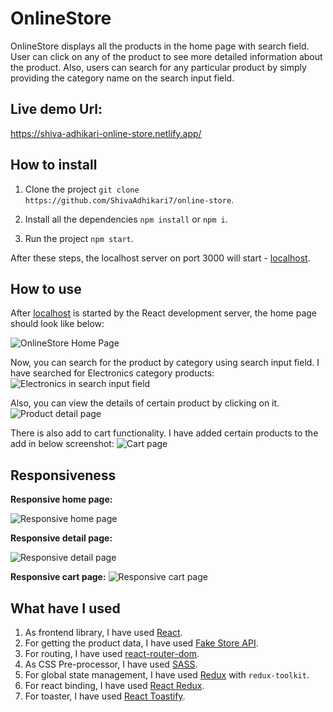 # OnlineStore

OnlineStore displays all the products in the home page with search field. User can click on any of the product to see more detailed information about the product. Also, users can search for any particular product by simply providing the category name on the search input field.

## Live demo Url:
https://shiva-adhikari-online-store.netlify.app/

## How to install

1. Clone the project `git clone https://github.com/ShivaAdhikari7/online-store`.

2. Install all the dependencies `npm install` or `npm i`.

3. Run the project `npm start`.

After these steps, the localhost server on port 3000 will start - [localhost](http://localhost:3000).

## How to use

After [localhost](http://localhost:3000) is started by the React development server, the home page should look like below:

![OnlineStore Home Page](/src/img_markdown/home_page.jpg)

Now, you can search for the product by category using search input field. I have searched for Electronics category products:
![Electronics in search input field](/src/img_markdown/product_search.jpg)

Also, you can view the details of certain product by clicking on it.
![Product detail page](/src/img_markdown/product_detail.jpg)

There is also add to cart functionality. I have added certain products to the add in below screenshot:
![Cart page](/src/img_markdown/add_to_cart_page.jpg)

## Responsiveness

**Responsive home page:**

![Responsive home page](/src/img_markdown/responsive_home.jpg)

**Responsive detail page:**

![Responsive detail page](/src/img_markdown/responsive_detail.jpg)

**Responsive cart page:**
![Responsive cart page](/src/img_markdown/responsive_cart.jpg)

## What have I used

1. As frontend library, I have used [React](https://reactjs.org/).
2. For getting the product data, I have used [Fake Store API](https://fakestoreapi.com/).
3. For routing, I have used [react-router-dom](https://reactrouter.com/en/main).
4. As CSS Pre-processor, I have used [SASS](https://sass-lang.com/).
5. For global state management, I have used [Redux](https://redux.js.org/) with `redux-toolkit`.
6. For react binding, I have used [React Redux](https://react-redux.js.org/).
7. For toaster, I have used [React Toastify](https://www.npmjs.com/package/react-toastify).
